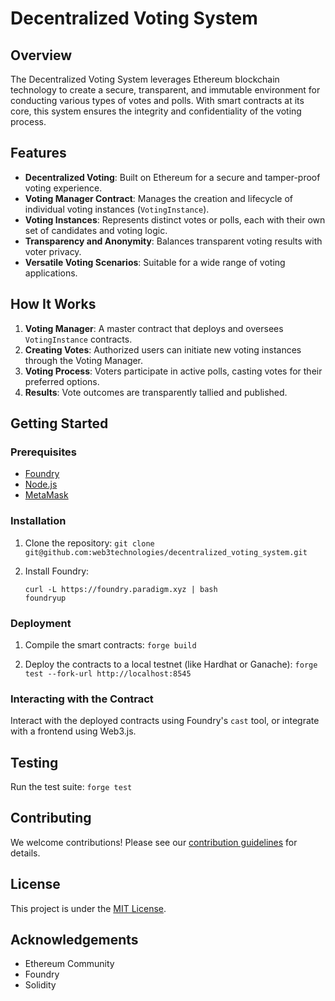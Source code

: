 # Decentralized Voting System

## Overview
The Decentralized Voting System leverages Ethereum blockchain technology to create a secure, transparent, and immutable environment for conducting various types of votes and polls. With smart contracts at its core, this system ensures the integrity and confidentiality of the voting process.

## Features
- **Decentralized Voting**: Built on Ethereum for a secure and tamper-proof voting experience.
- **Voting Manager Contract**: Manages the creation and lifecycle of individual voting instances (`VotingInstance`).
- **Voting Instances**: Represents distinct votes or polls, each with their own set of candidates and voting logic.
- **Transparency and Anonymity**: Balances transparent voting results with voter privacy.
- **Versatile Voting Scenarios**: Suitable for a wide range of voting applications.

## How It Works
1. **Voting Manager**: A master contract that deploys and oversees `VotingInstance` contracts.
2. **Creating Votes**: Authorized users can initiate new voting instances through the Voting Manager.
3. **Voting Process**: Voters participate in active polls, casting votes for their preferred options.
4. **Results**: Vote outcomes are transparently tallied and published.

## Getting Started
### Prerequisites
- [Foundry](https://github.com/foundry-rs/foundry)
- [Node.js](https://nodejs.org/)
- [MetaMask](https://metamask.io/)

### Installation
1. Clone the repository:
    ```git clone git@github.com:web3technologies/decentralized_voting_system.git```

2. Install Foundry:
    ```
    curl -L https://foundry.paradigm.xyz | bash
    foundryup
    ```

### Deployment
1. Compile the smart contracts:
```forge build```

2. Deploy the contracts to a local testnet (like Hardhat or Ganache):
```forge test --fork-url http://localhost:8545```

### Interacting with the Contract
Interact with the deployed contracts using Foundry's `cast` tool, or integrate with a frontend using Web3.js.

## Testing
Run the test suite:
```forge test```

## Contributing
We welcome contributions! Please see our [contribution guidelines](CONTRIBUTING.md) for details.

## License
This project is under the [MIT License](LICENSE).

## Acknowledgements
- Ethereum Community
- Foundry
- Solidity

